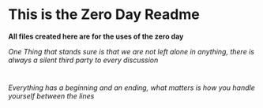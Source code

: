 # This is the Zero Day Readme

**All files created here are for the uses of the zero day**

_One Thing that stands sure is that we are not left alone in anything, there is always a silent third party to every discussion_

#
_Everything has a beginning and an ending, what matters is how you handle yourself between the lines_

